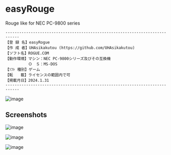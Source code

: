 # easyRouge

Rouge like for NEC PC-9800 series

```
----------------------------------------------------------------------------
【登 録 名】easyRogue
【作 成 者】UHAsikakutou (https://github.com/UHAsikakutou)
【ソフト名】ROGUE.COM
【動作環境】マシン：NEC PC-9800シリーズ及びその互換機
　　　　　　Ｏ　Ｓ：MS-DOS
【ｿﾌﾄ 種別】ゲーム
【転　　載】ライセンスの範囲内で可
【掲載月日】2024.1.31
----------------------------------------------------------------------------
```


![image](https://github.com/UHAsikakutou/easyRogue/assets/91722200/6687a734-8f34-4811-825f-fc2ac233ca9e)

## Screenshots

![image](https://github.com/UHAsikakutou/easyRogue/assets/91722200/3b086f67-995b-40b7-abeb-44c0b115484b)

![image](https://github.com/UHAsikakutou/easyRogue/assets/91722200/1dbe0842-2fcf-4d48-82ca-1b89e245c7c9)

![image](https://github.com/UHAsikakutou/easyRogue/assets/91722200/1c69cc51-7756-41ff-a504-bd1b8004bc00)


